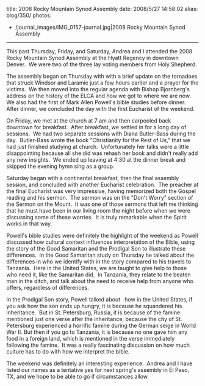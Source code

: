 title: 2008 Rocky Mountain Synod Assembly
date: 2008/5/27 14:58:02
alias: blog/350/
photos:
- /journal_images/IMG_0157-journal.jpg|2008 Rocky Mountain Synod Assembly
---
This past Thursday, Friday, and Saturday, Andrea and I attended the 2008 Rocky Mountain Synod Assembly at the Hyatt Regency in downtown Denver.  We were two of the three lay voting members from Holy Shepherd. 

The assembly began on Thursday with with a brief update on the tornadoes that struck Windsor and Laramie just a few hours earlier and a prayer for the victims.  We then moved into the regular agenda with Bishop Bjornberg's address on the history of the ELCA and how we got to where we are now.  We also had the first of Mark Allen Powell's bible studies before dinner.  After dinner, we concluded the day with the first Eucharist of the weekend.

On Friday, we met at the church at 7 am and then carpooled back downtown for breakfast.  After breakfast, we settled in for a long day of sessions.  We had two separate sessions with Diana Butler-Bass during the day.  Butler-Bass wrote the book "Christianity for the Rest of Us," that we had just finished studying at church.  Unfortunately her talks were a little disappointing because all she did was rehash her book and didn't really add any new insights.  We ended up leaving at 4:30 at the dinner break and skipped the evening hymn sing as a group.

Saturday began with a continental breakfast, then the final assembly session, and concluded with another Eucharist celebration.  The preacher at the final Eucharist was very impressive, having memorized both the Gospel reading and his sermon.  The sermon was on the "Don't Worry" section of the Sermon on the Mount.  It was one of those sermons that left me thinking that he must have been in our living room the night before when we were discussing some of these worries.  It is truly remarkable when the Spirit works in that way.

Powell's bible studies were definitely the highlight of the weekend as Powell discussed how cultural context influences interpretation of the Bible, using the story of the Good Samaritan and the Prodigal Son to illustrate these differences.  In the Good Samaritan study on Thursday he talked about the differences in who we identify with in the story compared to his travels to Tanzania.  Here in the United States, we are taught to give help to those who need it, like the Samaritan did.  In Tanzania, they relate to the beaten man in the ditch, and talk about the need to receive help from anyone who offers, regardless of differences.

In the Prodigal Son story, Powell talked about   how in the United States, if you ask how the son ends up hungry, it is because he squandered his inheritance.  But in St. Petersburg, Russia, it is because of the famine mentioned just one verse after the inheritance, because the city of St. Petersburg experienced a horrific famine during the German seige in World War II. But then if you go to Tanzania, it is because no one gave him any food in a foreign land, which is mentioned in the verse immediately following the famine.  It was a really fascinating discussion on how much culture has to do with how we interpret the bible.

The weekend was definitely an interesting experience.  Andrea and I have listed our names as a tentative yes for next spring's assembly in El Paso, TX, and we hope to be able to go if circumstances allow.